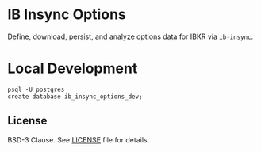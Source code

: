 # IB Insync Options

Define, download, persist, and analyze options data for IBKR via `ib-insync`.

# Local Development

```
psql -U postgres
create database ib_insync_options_dev;
```

## License

BSD-3 Clause. See [LICENSE](LICENSE) file for details.
